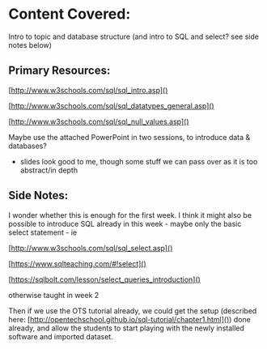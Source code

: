 # Content Covered: #
Intro to topic and database structure
(and intro to SQL and select? see side notes below)

## Primary Resources: ##
[http://www.w3schools.com/sql/sql_intro.asp]()

[http://www.w3schools.com/sql/sql_datatypes_general.asp]()

[http://www.w3schools.com/sql/sql_null_values.asp]()


Maybe use the attached PowerPoint in two sessions, to introduce data & databases?
  - slides look good to me, though some stuff we can pass over as it is too abstract/in depth

## Side Notes: ##
I wonder whether this is enough for the first week. I think it might also be possible to introduce SQL already in this week - maybe only the basic select statement - ie

[http://www.w3schools.com/sql/sql_select.asp]()

[https://www.sqlteaching.com/#!select]()

[https://sqlbolt.com/lesson/select_queries_introduction]()

otherwise taught in week 2

Then if we use the OTS tutorial already, we could get the setup (described here: [http://opentechschool.github.io/sql-tutorial/chapter1.html]()) done already, and allow the students to start playing with the newly installed software and imported dataset.
